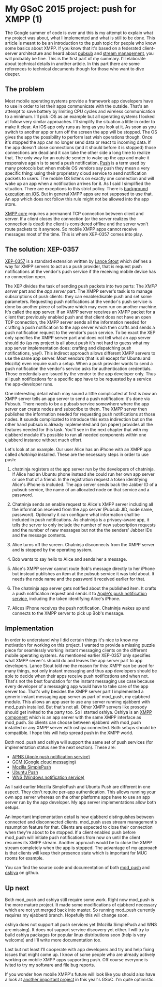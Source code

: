 # My GSoC 2015 project: push for XMPP (1)

The Google summer of code is over and this is my attempt to explain what my
project was about, what I implemented and what is still to be done.
This article is meant to be an introduction to the push topic for people who
know some basics about XMPP. If you know that it's based on a federated client-server architecture
and heard about [pubsub](http://xmpp.org/extensions/xep-0060.html) and [stream management](http://xmpp.org/extensions/xep-0198.html), you will probably be fine.
This is the first part of my summary. I'll elaborate about technical details
in another article. In this part there are some references to technical
documents though for those who want to dive deeper.

## The problem
Most mobile operating systems provide a framework app developers have
to use in order to let their apps communicate with the outside. That's an
attempt to save battery by limiting CPU cycles and wireless
communication to a minimum. I'll pick iOS as an example but all operating systems I looked at follow very
similar approaches. 
I'll simplify the situation a little in order to make it
clear. An iOS app only runs as long as you look at it. As soon as you switch to
another app or turn off the screen the app will be stopped. The OS gives the
app the possibility to perform last wish operations though. Once it's stopped the app
can no longer send data or react to incoming data. If the app doesn't close
connections (and it should before it is stopped) those connections are dead
and it can take the other side a long time to realize that. The only way for
an outside sender to wake up the app and make it responsive again is to send a push
notification. [Push](https://en.wikipedia.org/wiki/Push_technology) is a term used by many protocols but when mobile OS
vendors say push they mean a very specific thing: using their proprietary
cloud service to send notification packets to users. The mobile OS listens on exactly one
connection and will wake up an app when a notification arrives for it.
As I said I simplified the situation. There are exceptions to this strict
policy. There is [background execution on iOS](https://developer.apple.com/library/ios/documentation/iPhone/Conceptual/iPhoneOSProgrammingGuide/BackgroundExecution/BackgroundExecution.html). But in general XMPP apps are not
supposed to use that. An app which does not follow this rule might not be
allowed into the app store.

[XMPP core](http://xmpp.org/rfcs/rfc6120.html) requires a permanent TCP connection between client and server. If
a client closes the connection (or the server realizes the connection is dead)
the client is considered offline and the server won't route packets to it
anymore. So mobile XMPP apps cannot receive messages most of the time.
This is where XEP-0357 comes into play.

## The solution: XEP-0357
[XEP-0357](http://xmpp.org/extensions/xep-0357.html) is a standard extension written by [Lance Stout](https://github.com/legastero/) which defines a way for XMPP
servers to act as a push provider, that is request push notifications at the vendor's
push service if the receiving mobile device has no connection open.

The XEP divides the task of sending push packets into two parts: The *XMPP
server* part and the *app server* part.
The XMPP server's task is to manage subscriptions of push clients: they can
enable/disable push and set some parameters. Requesting push notifications at
the vendor's push service is done by another piece of software which may even run on another
machine. It's called the app server. If an XMPP server receives an XMPP
packet for a client that previously enabled push and that client does
not have an open TCP connection, the XMPP server sends all the information
needed for crafting a push notification to the app server which then crafts
and sends a push notification request to the vendor's push service.
To be exact the XEP only specifies the XMPP server part and does not tell what an app server should do (as my project is
all about push it's not hard to guess what my app server implementation does:
crafting and dispatching push notifications, yay!).
This indirect approach allows different XMPP servers to use the same app
server. Most vendors (that is all except
for Ubuntu and Mozilla) even require such a setup. When a push provider wants
to send a push notification the vendor's service asks for authentication credentials. Those
credentials are issued by the vendor to the app developer only. Thus all push notifications for a
specific app have to be requested by a service the app-developer runs.

One interesting detail which may sound a little complicated at first is *how*
an XMPP server tells an app server to send a push notification: it's done via
Pubsub. There needs to be a pubsub service somewhere where the app server can
create nodes and subscribe to them. The XMPP server then publishes the information
needed for requesting push notifications at those nodes. It sounds complicated to introduce this
extra indirection but on the other hand pubsub is already implemented and
(on paper) provides all the features needed for this task. You'll see in the
next chapter that with my ejabberd module it's possible to run all needed
components within one ejabberd instance without much effort.

Let's look at an example. Our user Alice has an iPhone with an XMPP app called *chatninja*
installed. These are the necessary steps in order to use push:

1. chatninja registers at the app server run by the developers of chatninja.
If Alice had an Ubuntu phone instead she could run her own app server or use
that of a friend. In the
registration request a token identifying Alice's iPhone is included. The app
server sends back the Jabber ID of a pubsub service, the name of an allocated node
on that service and a password.

2. Chatninja sends an enable request to Alice's XMPP server including all the
information received from the app server (Pubsub JID, node name, password).
Optionally it can configure what information shall be included in push
notifications. As chatninja is a privacy-aware app, it tells the server to
only include the number of new subscription requests and the number of new
messages but not the the senders' Jabber IDs and the message contents.

3. Alice turns off the screen. Chatninja disconnects from the XMPP server and
is stopped by the operating system.

4. Bob wants to say hello to Alice and sends her a message.

5. Alice's XMPP server cannot route Bob's message directly to her iPhone but
instead publishes an item at the pubsub service it was told about.
It needs the node name and the password it received earlier for that.

6. The chatninja app server gets notified about the published item. It crafts
a push notification request and sends it to [Apple's push notification service](https://developer.apple.com/library/ios/documentation/NetworkingInternet/Conceptual/RemoteNotificationsPG/Chapters/ApplePushService.html),
including the token identifying Alice's iPhone.

7. Alices iPhone receives the push notification. Chatninja wakes up and connects
to the XMPP server to pick up Bob's message.

## Implementation
In order to understand why I did certain things it's nice to know my motivation for
working on this project. I wanted to provide a missing puzzle piece for
seamlessly working instant messaging clients on the different mobile operating
systems. As mentioned earlier XEP-0357 only specifies what XMPP server's should do and
leaves the app server part to app developers. Lance Stout told me the reason
for this: XMPP can be used for many things, not only instant messaging and
thus app developers should be able to decide when their apps receive push notifications and when not.
That's not the best foundation for the instant messaging use case because
every developer of a messaging app would have to take
care of the app server too. That's why besides the XMPP server part I implemented a generic instant
messaging app server as part of mod_push, my ejabberd module. This allows an
app user to use any server running ejabberd with mod_push installed. But
that's not all. Other XMPP servers like prosody should get invited to the
party too. So I started oshiya. Oshiya is an [XMPP component](http://xmpp.org/extensions/xep-0114.html) which is an app server
with the same XMPP interface as mod_push. So clients can choose between
ejabberd with mod_push installed or any XMPP server with oshiya connected.
Both setups should be compatible. I hope this will help spread push
in the XMPP world.

Both mod_push and oshiya will support the same set of push services (for
implementation status see the next section). These are:

* [APNS (Apple push notification service)](https://developer.apple.com/library/ios/documentation/NetworkingInternet/Conceptual/RemoteNotificationsPG/Chapters/ApplePushService.html)
* [GCM (Google cloud messaging)](https://developers.google.com/cloud-messaging)
* [Mozilla SimplePush](https://wiki.mozilla.org/WebAPI/SimplePush)
* [Ubuntu Push](https://developer.ubuntu.com/en/start/platform/guides/push-notifications-client-guide)
* [WNS (Windows notification service)](https://msdn.microsoft.com/en-us//library/windows/apps/hh913756.aspx)

As I said earlier Mozilla SimplePush and Ubuntu Push are different in one
aspect. They don't require per-app authentication. This allows running your
own app server whereas on the other platforms apps have to use an app server
run by the app developer. My app server implementations allow both setups.

An important implementation detail is how ejabberd distinguishes between
connected and disconnected clients. mod_push uses stream management's
resumption feature for that. Clients are expected to close their connection
when they're about to be stopped. If a client enabled push before mod_push
will initiate push notifications from now on until the client resumes its XMPP
stream. Another approach would be to close the XMPP stream completely when the
app is stopped. The advantage of my approach is that clients will keep their
presence state which is important for MUC rooms for example.

You can find the source code and documentation of both [mod_push](https://github.com/royneary/mod_push) and
[oshiya](https://github.com/royneary/oshiya) on github. 

## Up next
Both mod_push and oshiya still require some work.
Right now mod_push is the more mature project. It made some modifications of ejabberd necessary which
are not yet merged back into master. So running mod_push currently requires my ejabberd branch.
Hopefully this will change soon.

oshiya does not support all push services yet (Mozilla SimplePush and WNS are
missing). It does not support service discovery yet either. I will try to build
oshiya packages for popular linux distributions soon (help is very welcome)
and I'll write more documentation too.

Last but not least I'll cooperate with app developers and try and help fixing
issues that might come up. I know of some people who are already actively working on
mobile XMPP apps supporting push. Off course everyone is ivited to try my
software and file bug reports.

If you wonder how mobile XMPP's future will look like you should also have a
look at [another important project](http://conversationsgsoc2015.blogspot.de/) in this year's GSoC. I'm quite optimistic.
